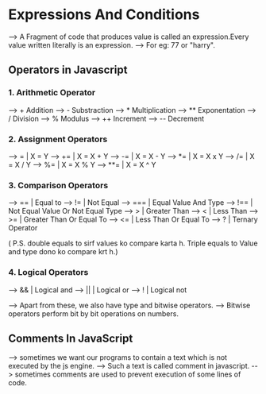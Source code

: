 
# Expressions And Conditions

--> A Fragment of code that produces value is called an expression.Every value written literally is an expression.
--> For eg: 77 or "harry".

## Operators in Javascript

### 1. Arithmetic Operator

--> + Addition
--> - Substraction
--> * Multiplication
--> ** Exponentation
--> / Division
--> % Modulus
--> ++ Increment
--> -- Decrement

### 2. Assignment Operators

--> =     | X = Y
--> +=    | X = X + Y
--> -=    | X = X - Y
--> *=    | X = X x Y
--> /=    | X = X / Y
--> %=    | X = X % Y
--> **=   | X = X ^ Y

### 3. Comparison Operators

--> ==    | Equal to
--> !=    | Not Equal
--> ===   | Equal Value And Type
--> !==   | Not Equal Value Or Not Equal Type
--> >     | Greater Than
--> <     | Less Than
--> >=    | Greater Than Or Equal To
--> <=    | Less Than Or Equal To
--> ?     | Ternary Operator

( P.S. double equals to sirf values ko compare karta h. Triple equals to Value and type dono ko compare krt h.)

### 4. Logical Operators

--> &&   |  Logical and
--> ||   |  Logical or
--> !    |  Logical not

--> Apart from these, we also have type and bitwise operators.
--> Bitwise operators perform bit by bit operations on numbers.

## Comments In JavaScript

--> sometimes we want our programs to contain a text which is not executed by the js engine.
--> Such a text is called comment in javascript.
--> sometimes comments are used to prevent execution of some lines of code.